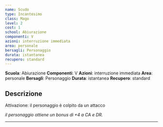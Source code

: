```yaml
---
name: Scudo
type: Incantesimo
class: Mago
level: 2
cost: 1
school: Abiurazione
componenti: V
azioni: interruzione immediata
area: personale
bersagli: Personaggio
durata: istantanea
recupero: standard
---
```

**Scuola**: Abiurazione
**Componenti**: V
**Azioni**: interruzione immediata
**Area**: personale
**Bersagli**: Personaggio
**Durata**: istantanea
**Recupero**: standard

**Descrizione**
-

Attivazione: il personaggio è colpito da un attacco

*il personaggio ottiene un bonus di +4 a CA e DR.*

---